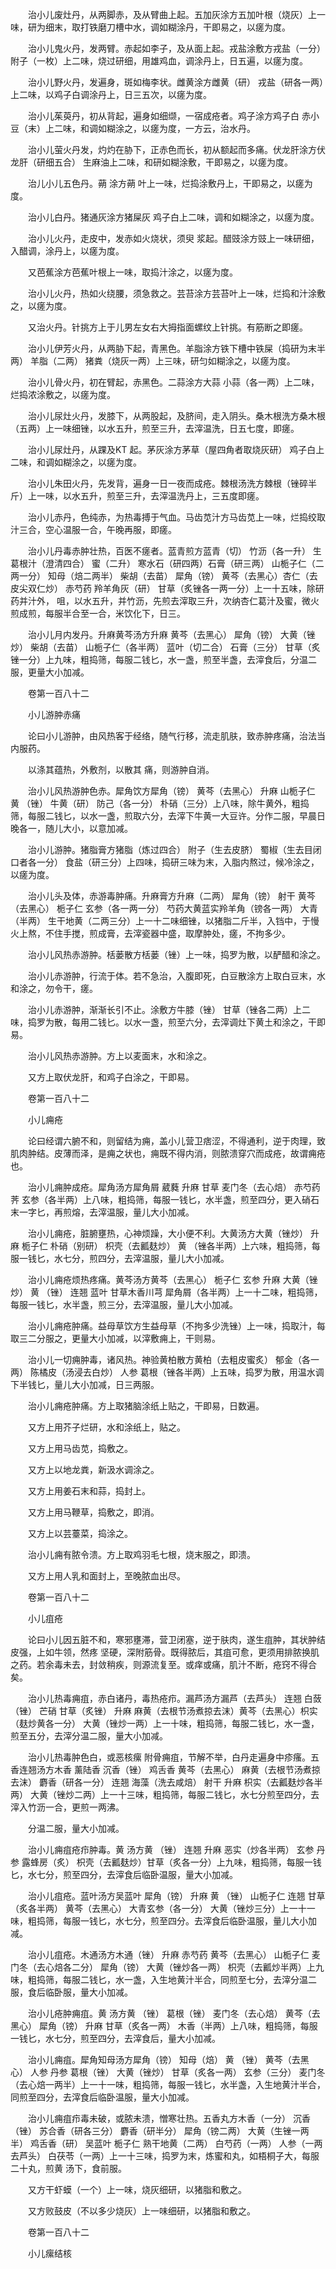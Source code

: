 <!-- { "loadSidebar": true } -->
　　治小儿废灶丹，从两脚赤，及从臂曲上起。五加灰涂方五加叶根（烧灰）上一味，研为细末，取打铁磨刀槽中水，调如糊涂丹，干即易之，以瘥为度。

　　治小儿鬼火丹，发两臂。赤起如李子，及从面上起。戎盐涂敷方戎盐（一分） 附子（一枚）上二味，烧过研细，用雄鸡血，调涂丹上，日五遍，以瘥为度。

　　治小儿野火丹，发遍身，斑如梅李状。雌黄涂方雌黄（研） 戎盐（研各一两）上二味，以鸡子白调涂丹上，日三五次，以瘥为度。

　　治小儿茱萸丹，初从背起，遍身如细缬，一宿成疮者。鸡子涂方鸡子白 赤小豆（末）上二味，和调如糊涂之，以瘥为度，一方云，治水丹。

　　治小儿萤火丹发，灼灼在胁下，正赤色而长，初从额起而多痛。伏龙肝涂方伏龙肝（研细五合） 生麻油上二味，和研如糊涂敷，干即易之，以瘥为度。

　　治儿小儿五色丹。蒴 涂方蒴 叶上一味，烂捣涂敷丹上，干即易之，以瘥为度。

　　治小儿白丹。猪通灰涂方猪屎灰 鸡子白上二味，调和如糊涂之，以瘥为度。

　　治小儿火丹，走皮中，发赤如火烧状，须臾 浆起。醋豉涂方豉上一味研细，入醋调，涂丹上，以瘥为度。

　　又芭蕉涂方芭蕉叶根上一味，取捣汁涂之，以瘥为度。

　　治小儿火丹，热如火绕腰，须急救之。芸苔涂方芸苔叶上一味，烂捣和汁涂敷之，以瘥为度。

　　又治火丹。针挑方上于儿男左女右大拇指面螺纹上针挑。有筋断之即瘥。

　　治小儿伊芳火丹，从两胁下起，青黑色。羊脂涂方铁下槽中铁屎（捣研为末半两） 羊脂（二两） 猪粪（烧灰一两）上三味，研匀如糊涂之，以瘥为度。

　　治小儿骨火丹，初在臂起，赤黑色。二蒜涂方大蒜 小蒜（各一两）上二味，烂捣浓涂敷之，以瘥为度。

　　治小儿尿灶火丹，发膝下，从两股起，及脐间，走入阴头。桑木根洗方桑木根（五两）上一味细锉，以水五升，煎至三升，去滓温洗，日五七度，即瘥。

　　治小儿尿灶丹，从踝及KT 起。茅灰涂方茅草（屋四角者取烧灰研） 鸡子白上二味，和调如糊涂之，以瘥为度。

　　治小儿朱田火丹，先发背，遍身一日一夜而成疮。棘根汤洗方棘根（锉碎半斤）上一味，以水五升，煎至三升，去滓温洗丹上，三五度即瘥。

　　治小儿赤丹，色纯赤，为热毒搏于气血。马齿苋汁方马齿苋上一味，烂捣绞取汁三合，空心温服一合，午晚再服，即瘥。

　　治小儿丹毒赤肿壮热，百医不瘥者。蓝青煎方蓝青（切） 竹沥（各一升） 生葛根汁（澄清四合） 蜜（二升） 寒水石（研四两）石膏（研三两） 山栀子仁（二两一分） 知母（焙二两半） 柴胡（去苗） 犀角（镑） 黄芩（去黑心）杏仁（去皮尖双仁炒） 赤芍药 羚羊角灰（研） 甘草（炙锉各一两一分）上一十五味，除研药并汁外， 咀，以水五升，并竹沥，先煎去滓取三升，次纳杏仁葛汁及蜜，微火煎成煎，每服半合至一合，米饮化下，日三。

　　治小儿月内发丹。升麻黄芩汤方升麻 黄芩（去黑心） 犀角（镑） 大黄（锉炒） 柴胡（去苗） 山栀子仁（各半两） 蓝叶（切二合） 石膏（三分） 甘草（炙锉一分）上九味，粗捣筛，每服二钱匕，水一盏，煎至半盏，去滓食后，分温二服，更量大小加减。

　　卷第一百八十二

　　小儿游肿赤痛

　　论曰小儿游肿，由风热客于经络，随气行移，流走肌肤，致赤肿疼痛，治法当内服药。

　　以涤其蕴热，外敷剂，以散其 痛，则游肿自消。

　　治小儿风热游肿色赤。犀角饮方犀角（镑） 黄芩（去黑心） 升麻 山栀子仁 黄 （锉） 牛黄（研） 防己（各一分） 朴硝（三分）上八味，除牛黄外，粗捣筛，每服二钱匕，以水一盏，煎取六分，去滓下牛黄一大豆许。分作二服，早晨日晚各一，随儿大小，以意加减。

　　治小儿游肿。猪脂膏方猪脂（炼过四合） 附子（生去皮脐） 蜀椒（生去目闭口者各一分） 食盐（研三分）上四味，捣研三味为末，入脂内熬过，候冷涂之，以瘥为度。

　　治小儿头及体，赤游毒肿痛。升麻膏方升麻（二两） 犀角（镑） 射干 黄芩（去黑心） 栀子仁 玄参（各一两一分） 芍药大黄蓝实羚羊角（镑各一两） 大青（半两） 生干地黄（二两三分）上一十二味细锉，以猪脂二斤半，入铛中，于慢火上熬，不住手搅，煎成膏，去滓瓷器中盛，取摩肿处，瘥，不拘多少。

　　治小儿风热赤游肿。栝蒌散方栝蒌（锉）上一味，捣罗为散，以酽醋和涂之。

　　治小儿赤游肿，行流于体。若不急治，入腹即死，白豆散涂方上取白豆末，水和涂之，勿令干，瘥。

　　治小儿赤游肿，渐渐长引不止。涂敷方牛膝（锉） 甘草（锉各二两）上二味，捣罗为散，每用二钱匕。以水一盏，煎至六分，去滓调灶下黄土和涂之，干即易。

　　治小儿风热赤游肿。方上以麦面末，水和涂之。

　　又方上取伏龙肝，和鸡子白涂之，干即易。

　　卷第一百八十二

　　小儿痈疮

　　论曰经谓六腑不和，则留结为痈，盖小儿营卫痞涩，不得通利，逆于肉理，致肌肉肿结。皮薄而泽，是痈之状也，痈既不得内消，则脓溃穿穴而成疮，故谓痈疮也。

　　治小儿痈肿成疮。犀角汤方犀角屑 葳蕤 升麻 甘草 麦门冬（去心焙） 赤芍药 荠 玄参（各半两）上八味，粗捣筛，每服一钱匕，水半盏，煎至四分，更入硝石末一字匕，再煎熔，去滓温服，量儿大小加减。

　　治小儿痈疮，脏腑壅热，心神烦躁，大小便不利。大黄汤方大黄（锉炒） 升麻 栀子仁 朴硝（别研） 枳壳（去瓤麸炒） 黄 （锉各半两）上六味，粗捣筛，每服一钱匕，水七分，煎四分，去滓温服，量儿大小加减。

　　治小儿痈疮烦热疼痛。黄芩汤方黄芩（去黑心） 栀子仁 玄参 升麻 大黄（锉炒） 黄 （锉） 连翘 蓝叶 甘草木香川芎 犀角屑（各半两）上一十二味，粗捣筛，每服一钱匕，水半盏，煎三分，去滓温服，量儿大小加减。

　　治小儿痈疮肿痛。益母草饮方生益母草（不拘多少洗锉）上一味，捣取汁，每取三二分服之，更量大小加减，以滓敷痈上，干则易。

　　治小儿一切痈肿毒，诸风热。神验黄柏散方黄柏（去粗皮蜜炙） 郁金（各一两） 陈橘皮（汤浸去白炒） 人参 葛根（锉各半两）上五味，捣罗为散，用温水调下半钱匕，量儿大小加减，日三两服。

　　治小儿痈疮肿痛。方上取猪脑涂纸上贴之，干即易，日数遍。

　　又方上用芥子烂研，水和涂纸上，贴之。

　　又方上用马齿苋，捣敷之。

　　又方上以地龙粪，新汲水调涂之。

　　又方上用姜石末和蒜，捣封上。

　　又方上用马鞭草，捣敷之，即消。

　　又方上以芸薹菜，捣涂之。

　　治小儿痈有脓令溃。方上取鸡羽毛七根，烧末服之，即溃。

　　又方上用人乳和面封上，至晚脓血出尽。

　　卷第一百八十二

　　小儿疽疮

　　论曰小儿因五脏不和，寒邪壅滞，营卫闭塞，逆于肤肉，遂生疽肿，其状肿结皮强，上如牛领，然疼 坚硬，深附筋骨。既得脓后，其疽可愈，更须用排脓换肌之药。若余毒未去，封敛稍疾，则源流复至。或痒或痛，肌汁不断，疮窍不得合矣。

　　治小儿热毒痈疽，赤白诸丹，毒热疮疖。漏芦汤方漏芦（去芦头） 连翘 白蔹（锉） 芒硝 甘草（炙锉） 升麻 麻黄（去根节汤煮掠去沫）黄芩（去黑心）枳实（麸炒黄各一分） 大黄（锉炒一两）上一十味，粗捣筛，每服二钱匕，水一盏，煎至五分，去滓分温二服，量大小加减。

　　治小儿热毒肿色白，或恶核瘰 附骨痈疽，节解不举，白丹走遍身中疹瘙。五香连翘汤方木香 薰陆香 沉香（锉） 鸡舌香 黄芩（去黑心） 麻黄（去根节汤煮掠去沫） 麝香（研各一分） 连翘 海藻（洗去咸焙） 射干 升麻 枳实（去瓤麸炒各半两） 大黄（锉炒二两）上一十三味，粗捣筛，每服二钱匕，水七分煎至四分，去滓入竹沥一合，更煎一两沸。

　　分温二服，量大小加减。

　　治小儿痈疽疮疖肿毒。黄 汤方黄 （锉） 连翘 升麻 恶实（炒各半两） 玄参 丹参 露蜂房（炙） 枳壳（去瓤麸炒）甘草（炙各一分）上九味，粗捣筛，每服一钱匕，水七分，煎至四分，去滓食后临卧温服，量大小加减。

　　治小儿疽疮。蓝叶汤方吴蓝叶 犀角（镑） 升麻 黄 （锉） 山栀子仁 连翘 甘草（炙各半两） 黄芩（去黑心） 大青玄参（各一分） 大黄（锉炒三分）上一十一味，粗捣筛，每服一钱匕，水七分，煎至四分。去滓食后临卧温服，量儿大小加减。

　　治小儿疽疮。木通汤方木通（锉） 升麻 赤芍药 黄芩（去黑心） 山栀子仁 麦门冬（去心焙各二分） 犀角（镑） 大黄（锉炒各一两） 枳壳（去瓤炒半两）上九味，粗捣筛，每服二钱匕，水一盏，入生地黄汁半合，同煎至七分，去滓分温二服，食后临卧服，量大小加减。

　　治小儿疮肿痈疽。黄 汤方黄 （锉） 葛根（锉） 麦门冬（去心焙） 黄芩（去黑心） 犀角（镑） 升麻 甘草（炙各一两） 木香（半两）上八味，粗捣筛，每服一钱匕，水七分，煎至四分，去滓食后，量大小加减。

　　治小儿痈疽。犀角知母汤方犀角（镑） 知母（焙） 黄 （锉） 黄芩（去黑心） 人参 丹参 葛根（锉） 大黄（锉炒） 甘草（炙各一两） 玄参（三分） 麦门冬（去心焙一两半）上一十一味，粗捣筛，每服一钱匕，水半盏，入生地黄汁半合，同煎至四分，去滓食后临卧温服，量大小加减。

　　治小儿痈疽疖毒未破，或脓未溃，憎寒壮热。五香丸方木香（一分） 沉香（锉） 苏合香（研各三分） 麝香（研半分） 犀角（镑二两） 大黄（生锉一两半） 鸡舌香（研） 吴蓝叶 栀子仁 熟干地黄（二两） 白芍药（一两） 人参（一两去芦头） 白茯苓（一两）上一十三味，捣罗为末，炼蜜和丸，如梧桐子大，每服二十丸，煎黄 汤下，食前服。

　　又方干虾蟆（一个）上一味，烧灰细研，以猪脂和敷之。

　　又方败鼓皮（不以多少烧灰）上一味细研，以猪脂和敷之。

　　卷第一百八十二

　　小儿瘰结核

